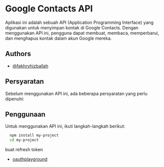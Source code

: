 
# Google Contacts API

Aplikasi ini adalah sebuah API (Application Programming Interface) yang digunakan untuk menyimpan kontak di Google Contacts. Dengan menggunakan API ini, pengguna dapat membuat, membaca, memperbarui, dan menghapus kontak dalam akun Google mereka.


## Authors

- [@fakhryhizballah](https://github.com/fakhryhizballah)


## Persyaratan

Sebelum menggunakan API ini, ada beberapa persyaratan yang perlu dipenuhi:




## Penggunaan

Untuk menggunakan API ini, ikuti langkah-langkah berikut:

```bash
  npm install my-project
  cd my-project
```    
buat refresh token
- [oauthplayground](https://developers.google.com/oauthplayground)
